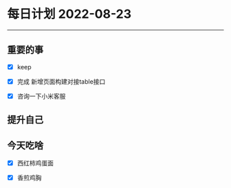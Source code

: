 #  每日计划 2022-08-23
---
## 重要的事
- [x]  keep
- [x]  完成 新增页面构建对接table接口
- [x] 咨询一下小米客服




## 提升自己

  



## 今天吃啥

- [x]  西红柿鸡蛋面 
- [x]  香煎鸡胸





